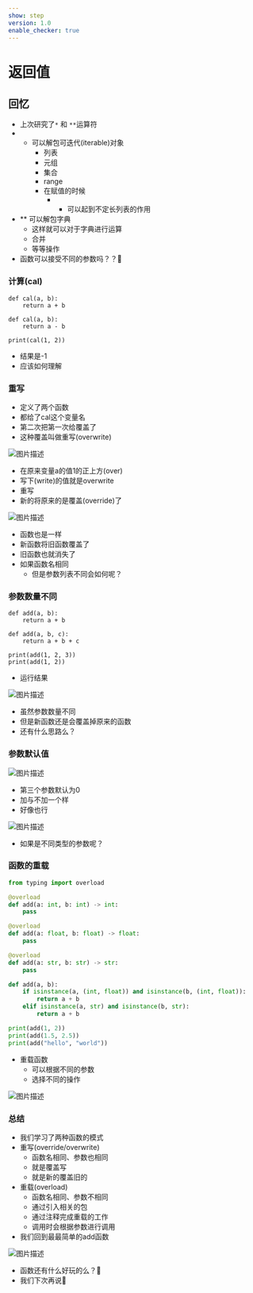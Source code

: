 ```yaml
---
show: step
version: 1.0
enable_checker: true
---
```


# 返回值

## 回忆

- 上次研究了`*` 和 `**`运算符
- * 可以解包可迭代(iterable)对象
	- 列表
	- 元组
	- 集合
	- range
	- 在赋值的时候
		- * 可以起到不定长列表的作用
- ** 可以解包字典
	- 这样就可以对于字典进行运算
	- 合并
	- 等等操作
- 函数可以接受不同的参数吗？？🤔

### 计算(cal)

```
def cal(a, b):
    return a + b

def cal(a, b):
    return a - b

print(cal(1, 2))
```

- 结果是-1
- 应该如何理解



### 重写

- 定义了两个函数
- 都给了cal这个变量名
- 第二次把第一次给覆盖了
- 这种覆盖叫做重写(overwrite)

![图片描述](https://doc.shiyanlou.com/courses/uid1190679-20220904-1662298931834)

- 在原来变量a的值1的正上方(over)
- 写下(write)的值就是overwrite
- 重写
- 新的将原来的是覆盖(override)了

![图片描述](https://doc.shiyanlou.com/courses/uid1190679-20220904-1662298940409)

- 函数也是一样
- 新函数将旧函数覆盖了
- 旧函数也就消失了
- 如果函数名相同
	- 但是参数列表不同会如何呢？

### 参数数量不同

```
def add(a, b):
    return a + b

def add(a, b, c):
    return a + b + c

print(add(1, 2, 3))
print(add(1, 2))
```

- 运行结果

![图片描述](https://doc.shiyanlou.com/courses/uid1190679-20220904-1662299245077)

- 虽然参数数量不同
- 但是新函数还是会覆盖掉原来的函数
- 还有什么思路么？

### 参数默认值

![图片描述](https://doc.shiyanlou.com/courses/uid1190679-20220904-1662300163837)

- 第三个参数默认为0
- 加与不加一个样
- 好像也行

![图片描述](https://doc.shiyanlou.com/courses/uid1190679-20220904-1662299767233)

- 如果是不同类型的参数呢？

### 函数的重载

```python
from typing import overload

@overload
def add(a: int, b: int) -> int:
    pass

@overload
def add(a: float, b: float) -> float:
    pass

@overload
def add(a: str, b: str) -> str:
    pass

def add(a, b):
    if isinstance(a, (int, float)) and isinstance(b, (int, float)):
        return a + b
    elif isinstance(a, str) and isinstance(b, str):
        return a + b

print(add(1, 2))
print(add(1.5, 2.5))
print(add("hello", "world"))
```

- 重载函数
	- 可以根据不同的参数
	- 选择不同的操作

![图片描述](https://doc.shiyanlou.com/courses/uid1190679-20240824-1724505442958)

### 总结

- 我们学习了两种函数的模式
- 重写(override/overwrite)
	- 函数名相同、参数也相同
	- 就是覆盖写
	- 就是新的覆盖旧的
- 重载(overload)
	- 函数名相同、参数不相同
	- 通过引入相关的包
	- 通过注释完成重载的工作
	- 调用时会根据参数进行调用
- 我们回到最最简单的add函数

![图片描述](https://doc.shiyanlou.com/courses/uid1190679-20220904-1662300294322)

- 函数还有什么好玩的么？🤔
- 我们下次再说👋

